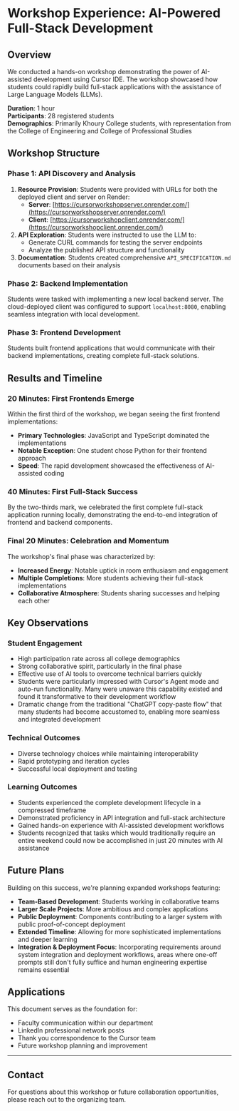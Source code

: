 # Workshop Experience: AI-Powered Full-Stack Development

## Overview

We conducted a hands-on workshop demonstrating the power of AI-assisted development using Cursor IDE. The workshop showcased how students could rapidly build full-stack applications with the assistance of Large Language Models (LLMs).

**Duration**: 1 hour  
**Participants**: 28 registered students  
**Demographics**: Primarily Khoury College students, with representation from the College of Engineering and College of Professional Studies

## Workshop Structure

### Phase 1: API Discovery and Analysis
1. **Resource Provision**: Students were provided with URLs for both the deployed client and server on Render:
   - **Server**: [https://cursorworkshopserver.onrender.com/](https://cursorworkshopserver.onrender.com/)
   - **Client**: [https://cursorworkshopclient.onrender.com/](https://cursorworkshopclient.onrender.com/)
2. **API Exploration**: Students were instructed to use the LLM to:
   - Generate CURL commands for testing the server endpoints
   - Analyze the published API structure and functionality
3. **Documentation**: Students created comprehensive `API_SPECIFICATION.md` documents based on their analysis

### Phase 2: Backend Implementation
Students were tasked with implementing a new local backend server. The cloud-deployed client was configured to support `localhost:8080`, enabling seamless integration with local development.

### Phase 3: Frontend Development
Students built frontend applications that would communicate with their backend implementations, creating complete full-stack solutions.

## Results and Timeline

### 20 Minutes: First Frontends Emerge
Within the first third of the workshop, we began seeing the first frontend implementations:
- **Primary Technologies**: JavaScript and TypeScript dominated the implementations
- **Notable Exception**: One student chose Python for their frontend approach
- **Speed**: The rapid development showcased the effectiveness of AI-assisted coding

### 40 Minutes: First Full-Stack Success
By the two-thirds mark, we celebrated the first complete full-stack application running locally, demonstrating the end-to-end integration of frontend and backend components.

### Final 20 Minutes: Celebration and Momentum
The workshop's final phase was characterized by:
- **Increased Energy**: Notable uptick in room enthusiasm and engagement
- **Multiple Completions**: More students achieving their full-stack implementations
- **Collaborative Atmosphere**: Students sharing successes and helping each other

## Key Observations

### Student Engagement
- High participation rate across all college demographics
- Strong collaborative spirit, particularly in the final phase
- Effective use of AI tools to overcome technical barriers quickly
- Students were particularly impressed with Cursor's Agent mode and auto-run functionality. Many were unaware this capability existed and found it transformative to their development workflow
- Dramatic change from the traditional "ChatGPT copy-paste flow" that many students had become accustomed to, enabling more seamless and integrated development

### Technical Outcomes
- Diverse technology choices while maintaining interoperability
- Rapid prototyping and iteration cycles
- Successful local deployment and testing

### Learning Outcomes
- Students experienced the complete development lifecycle in a compressed timeframe
- Demonstrated proficiency in API integration and full-stack architecture
- Gained hands-on experience with AI-assisted development workflows
- Students recognized that tasks which would traditionally require an entire weekend could now be accomplished in just 20 minutes with AI assistance

## Future Plans

Building on this success, we're planning expanded workshops featuring:
- **Team-Based Development**: Students working in collaborative teams
- **Larger Scale Projects**: More ambitious and complex applications
- **Public Deployment**: Components contributing to a larger system with public proof-of-concept deployment
- **Extended Timeline**: Allowing for more sophisticated implementations and deeper learning
- **Integration & Deployment Focus**: Incorporating requirements around system integration and deployment workflows, areas where one-off prompts still don't fully suffice and human engineering expertise remains essential

## Applications

This document serves as the foundation for:
- Faculty communication within our department
- LinkedIn professional network posts
- Thank you correspondence to the Cursor team
- Future workshop planning and improvement

---

## Contact

For questions about this workshop or future collaboration opportunities, please reach out to the organizing team. 